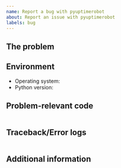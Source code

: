 ```yaml
---
name: Report a bug with pyuptimerobot
about: Report an issue with pyuptimerobot
labels: bug
---
```

## The problem
<!--
  Describe the issue you are experiencing here to communicate to the
  maintainers. Tell us what you were trying to do and what happened.
-->


## Environment

- Operating system:
- Python version:

## Problem-relevant code
<!--  A minimal example to reproduce the bug -->

```python

```

## Traceback/Error logs
<!--
  If you come across any trace or error logs, please provide them.
-->

```txt

```

## Additional information